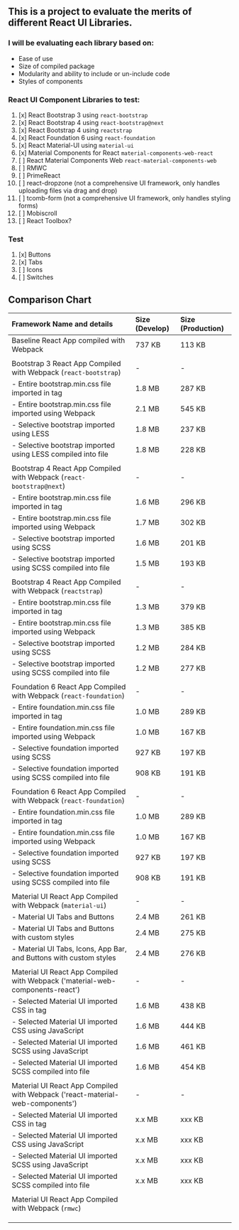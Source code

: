 ## This is a project to evaluate the merits of different React UI Libraries.

### I will be evaluating each library based on:
- Ease of use
- Size of compiled package
- Modularity and ability to include or un-include code
- Styles of components

### React UI Component Libraries to test:
1. [x] React Bootstrap 3 using `react-bootstrap`
2. [x] React Bootstrap 4 using `react-bootstrap@next`
3. [x] React Bootstrap 4 using `reactstrap`
4. [x] React Foundation 6 using `react-foundation`
5. [x] React Material-UI using `material-ui`
6. [x] Material Components for React `material-components-web-react`
7. [ ] React Material Components Web `react-material-components-web`
8. [ ] RMWC
9. [ ] PrimeReact
10. [ ] react-dropzone (not a comprehensive UI framework, only handles uploading files via drag and drop)
11. [ ] tcomb-form (not a comprehensive UI framework, only handles styling forms)
12. [ ] Mobiscroll
13. [ ] React Toolbox?

### Test
1. [x] Buttons
2. [x] Tabs
3. [ ] Icons
4. [ ] Switches

## Comparison Chart

| Framework Name and details                                                    | Size (Develop) | Size (Production) |
| :-------------------------                                                    | :------------- | :---------------- |
| Baseline React App compiled with Webpack                                      |      737 KB    |        113 KB     |
|                                                                               |                |                   |
| Bootstrap 3 React App Compiled with Webpack (`react-bootstrap`)               |        -       |         -         |
| - Entire bootstrap.min.css file imported in <link> tag                        |      1.8 MB    |        287 KB     |
| - Entire bootstrap.min.css file imported using Webpack                        |      2.1 MB    |        545 KB     |
| - Selective bootstrap imported using LESS                                     |      1.8 MB    |        237 KB     |
| - Selective bootstrap imported using LESS compiled into file                  |      1.8 MB    |        228 KB     |
|                                                                               |                |                   |
| Bootstrap 4 React App Compiled with Webpack (`react-bootstrap@next`)          |        -       |         -         |
| - Entire bootstrap.min.css file imported in <link> tag                        |      1.6 MB    |        296 KB     |
| - Entire bootstrap.min.css file imported using Webpack                        |      1.7 MB    |        302 KB     |
| - Selective bootstrap imported using SCSS                                     |      1.6 MB    |        201 KB     |
| - Selective bootstrap imported using SCSS compiled into file                  |      1.5 MB    |        193 KB     |
|                                                                               |                |                   |
| Bootstrap 4 React App Compiled with Webpack (`reactstrap`)                    |        -       |         -         |
| - Entire bootstrap.min.css file imported in <link> tag                        |      1.3 MB    |        379 KB     |
| - Entire bootstrap.min.css file imported using Webpack                        |      1.3 MB    |        385 KB     |
| - Selective bootstrap imported using SCSS                                     |      1.2 MB    |        284 KB     |
| - Selective bootstrap imported using SCSS compiled into file                  |      1.2 MB    |        277 KB     |
|                                                                               |                |                   |
| Foundation 6 React App Compiled with Webpack (`react-foundation`)             |        -       |         -         |
| - Entire foundation.min.css file imported in <link> tag                       |      1.0 MB    |        289 KB     |
| - Entire foundation.min.css file imported using Webpack                       |      1.0 MB    |        167 KB     |
| - Selective foundation imported using SCSS                                    |      927 KB    |        197 KB     |
| - Selective foundation imported using SCSS compiled into file                 |      908 KB    |        191 KB     |
|                                                                               |                |                   |
| Foundation 6 React App Compiled with Webpack (`react-foundation`)             |        -       |         -         |
| - Entire foundation.min.css file imported in <link> tag                       |      1.0 MB    |        289 KB     |
| - Entire foundation.min.css file imported using Webpack                       |      1.0 MB    |        167 KB     |
| - Selective foundation imported using SCSS                                    |      927 KB    |        197 KB     |
| - Selective foundation imported using SCSS compiled into file                 |      908 KB    |        191 KB     |
|                                                                               |                |                   |
| Material UI React App Compiled with Webpack (`material-ui`)                   |        -       |         -         |
| - Material UI Tabs and Buttons                                                |      2.4 MB    |        261 KB     |
| - Material UI Tabs and Buttons with custom styles                             |      2.4 MB    |        275 KB     |
| - Material UI Tabs, Icons, App Bar, and Buttons with custom styles            |      2.4 MB    |        276 KB     |
|                                                                               |                |                   |
| Material UI React App Compiled with Webpack ('material-web-components-react') |        -       |         -         |
| - Selected Material UI imported CSS in <link> tag                             |      1.6 MB    |        438 KB     |
| - Selected Material UI imported CSS using JavaScript                          |      1.6 MB    |        444 KB     |
| - Selected Material UI imported SCSS using JavaScript                         |      1.6 MB    |        461 KB     |
| - Selected Material UI imported SCSS compiled into file                       |      1.6 MB    |        454 KB     |
|                                                                               |                |                   |
| Material UI React App Compiled with Webpack ('react-material-web-components') |        -       |         -         |
| - Selected Material UI imported CSS in <link> tag                             |      x.x MB    |        xxx KB     |
| - Selected Material UI imported CSS using JavaScript                          |      x.x MB    |        xxx KB     |
| - Selected Material UI imported SCSS using JavaScript                         |      x.x MB    |        xxx KB     |
| - Selected Material UI imported SCSS compiled into file                       |      x.x MB    |        xxx KB     |
|                                                                               |                |                   |
| Material UI React App Compiled with Webpack (`rmwc`)                          |                |                   |
|                                                                               |                |                   |
|                                                                               |                |                   |
|                                                                               |                |                   |
